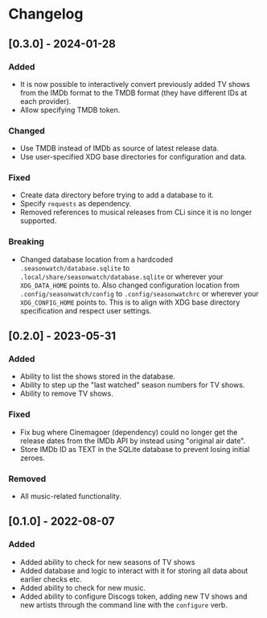 # Changelog

## [0.3.0] - 2024-01-28

### Added

- It is now possible to interactively convert previously added TV shows from the
  IMDb format to the TMDB format (they have different IDs at each provider).
- Allow specifying TMDB token.

### Changed

- Use TMDB instead of IMDb as source of latest release data.
- Use user-specified XDG base directories for configuration and data.

### Fixed

- Create data directory before trying to add a database to it.
- Specify `requests` as dependency.
- Removed references to musical releases from CLi since it is no longer
  supported.

### Breaking

- Changed database location from a hardcoded `.seasonwatch/database.sqlite` to
  `.local/share/seasonwatch/database.sqlite` or wherever your `XDG_DATA_HOME`
  points to. Also changed configuration location from
  `.config/seasonwatch/config` to `.config/seasonwatchrc` or wherever your
  `XDG_CONFIG_HOME` points to. This is to align with XDG base directory
  specification and respect user settings.

## [0.2.0] - 2023-05-31

### Added

- Ability to list the shows stored in the database.
- Ability to step up the "last watched" season numbers for TV shows.
- Ability to remove TV shows.

### Fixed

- Fix bug where Cinemagoer (dependency) could no longer get the release dates
  from the IMDb API by instead using "original air date".
- Store IMDb ID as TEXT in the SQLite database to prevent losing initial zeroes.

### Removed

- All music-related functionality.

## [0.1.0] - 2022-08-07

### Added

- Added ability to check for new seasons of TV shows
- Added database and logic to interact with it for storing all data about
  earlier checks etc.
- Added ability to check for new music.
- Added ability to configure Discogs token, adding new TV shows and new artists
  through the command line with the `configure` verb.
